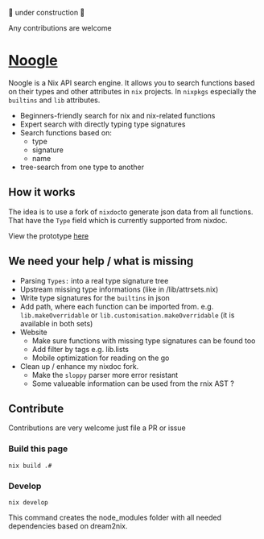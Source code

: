 🚧 under construction 🚧

Any contributions are welcome

# [Noogle](https://hsjobeki.github.io/noogle/)

Noogle is a Nix API search engine. It allows you to search functions based on their types and other attributes in `nix` projects. In `nixpkgs` especially the `builtins` and `lib` attributes.

- Beginners-friendly search for nix and nix-related functions
- Expert search with directly typing type signatures
- Search functions based on:
  - type 
  - signature
  - name
- tree-search from one type to another
 
## How it works

The idea is to use a fork of `nixdoc`to generate json data from all functions. That have the `Type` field which is currently supported from nixdoc.

View the prototype [here](https://hsjobeki.github.io/noogle/)

## We need your help / what is missing

- Parsing `Types:` into a real type signature tree
- Upstream missing type informations (like in /lib/attrsets.nix)
- Write type signatures for the `builtins` in json
- Add path, where each function can be imported from. e.g. `lib.makeOverridable` or `lib.customisation.makeOverridable` (it is available in both sets)
- Website
    - Make sure functions with missing type signatures can be found too
    - Add filter by tags e.g. lib.lists
    - Mobile optimization for reading on the go
- Clean up / enhance my nixdoc fork. 
    - Make the `sloppy` parser more error resistant
    - Some valueable information can be used from the rnix AST ?

## Contribute

Contributions are very welcome just file a PR or issue

### Build this page

`nix build .#`

### Develop

`nix develop`

This command creates the node_modules folder with all needed dependencies based on dream2nix.
